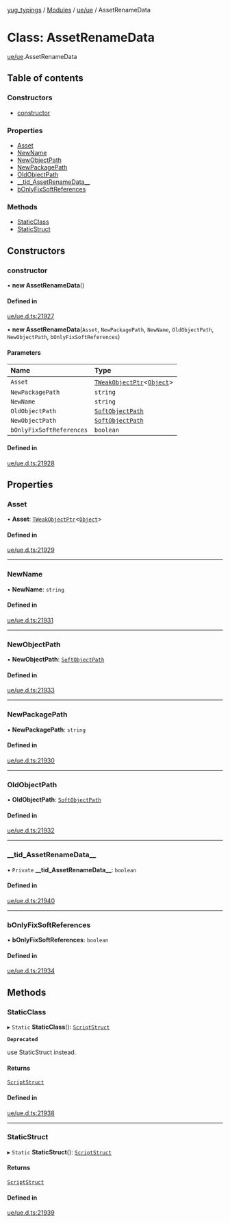 [yug_typings](../README.md) / [Modules](../modules.md) / [ue/ue](../modules/ue_ue.md) / AssetRenameData

# Class: AssetRenameData

[ue/ue](../modules/ue_ue.md).AssetRenameData

## Table of contents

### Constructors

- [constructor](ue_ue.AssetRenameData.md#constructor)

### Properties

- [Asset](ue_ue.AssetRenameData.md#asset)
- [NewName](ue_ue.AssetRenameData.md#newname)
- [NewObjectPath](ue_ue.AssetRenameData.md#newobjectpath)
- [NewPackagePath](ue_ue.AssetRenameData.md#newpackagepath)
- [OldObjectPath](ue_ue.AssetRenameData.md#oldobjectpath)
- [\_\_tid\_AssetRenameData\_\_](ue_ue.AssetRenameData.md#__tid_assetrenamedata__)
- [bOnlyFixSoftReferences](ue_ue.AssetRenameData.md#bonlyfixsoftreferences)

### Methods

- [StaticClass](ue_ue.AssetRenameData.md#staticclass)
- [StaticStruct](ue_ue.AssetRenameData.md#staticstruct)

## Constructors

### constructor

• **new AssetRenameData**()

#### Defined in

[ue/ue.d.ts:21927](https://github.com/YugMetaverse/yug_typings/blob/25cad34/ue/ue.d.ts#L21927)

• **new AssetRenameData**(`Asset`, `NewPackagePath`, `NewName`, `OldObjectPath`, `NewObjectPath`, `bOnlyFixSoftReferences`)

#### Parameters

| Name | Type |
| :------ | :------ |
| `Asset` | [`TWeakObjectPtr`](../modules/ue_puerts.md#tweakobjectptr)<[`Object`](ue_ue.Object.md)\> |
| `NewPackagePath` | `string` |
| `NewName` | `string` |
| `OldObjectPath` | [`SoftObjectPath`](ue_ue.SoftObjectPath.md) |
| `NewObjectPath` | [`SoftObjectPath`](ue_ue.SoftObjectPath.md) |
| `bOnlyFixSoftReferences` | `boolean` |

#### Defined in

[ue/ue.d.ts:21928](https://github.com/YugMetaverse/yug_typings/blob/25cad34/ue/ue.d.ts#L21928)

## Properties

### Asset

• **Asset**: [`TWeakObjectPtr`](../modules/ue_puerts.md#tweakobjectptr)<[`Object`](ue_ue.Object.md)\>

#### Defined in

[ue/ue.d.ts:21929](https://github.com/YugMetaverse/yug_typings/blob/25cad34/ue/ue.d.ts#L21929)

___

### NewName

• **NewName**: `string`

#### Defined in

[ue/ue.d.ts:21931](https://github.com/YugMetaverse/yug_typings/blob/25cad34/ue/ue.d.ts#L21931)

___

### NewObjectPath

• **NewObjectPath**: [`SoftObjectPath`](ue_ue.SoftObjectPath.md)

#### Defined in

[ue/ue.d.ts:21933](https://github.com/YugMetaverse/yug_typings/blob/25cad34/ue/ue.d.ts#L21933)

___

### NewPackagePath

• **NewPackagePath**: `string`

#### Defined in

[ue/ue.d.ts:21930](https://github.com/YugMetaverse/yug_typings/blob/25cad34/ue/ue.d.ts#L21930)

___

### OldObjectPath

• **OldObjectPath**: [`SoftObjectPath`](ue_ue.SoftObjectPath.md)

#### Defined in

[ue/ue.d.ts:21932](https://github.com/YugMetaverse/yug_typings/blob/25cad34/ue/ue.d.ts#L21932)

___

### \_\_tid\_AssetRenameData\_\_

• `Private` **\_\_tid\_AssetRenameData\_\_**: `boolean`

#### Defined in

[ue/ue.d.ts:21940](https://github.com/YugMetaverse/yug_typings/blob/25cad34/ue/ue.d.ts#L21940)

___

### bOnlyFixSoftReferences

• **bOnlyFixSoftReferences**: `boolean`

#### Defined in

[ue/ue.d.ts:21934](https://github.com/YugMetaverse/yug_typings/blob/25cad34/ue/ue.d.ts#L21934)

## Methods

### StaticClass

▸ `Static` **StaticClass**(): [`ScriptStruct`](ue_ue.ScriptStruct.md)

**`Deprecated`**

use StaticStruct instead.

#### Returns

[`ScriptStruct`](ue_ue.ScriptStruct.md)

#### Defined in

[ue/ue.d.ts:21938](https://github.com/YugMetaverse/yug_typings/blob/25cad34/ue/ue.d.ts#L21938)

___

### StaticStruct

▸ `Static` **StaticStruct**(): [`ScriptStruct`](ue_ue.ScriptStruct.md)

#### Returns

[`ScriptStruct`](ue_ue.ScriptStruct.md)

#### Defined in

[ue/ue.d.ts:21939](https://github.com/YugMetaverse/yug_typings/blob/25cad34/ue/ue.d.ts#L21939)
